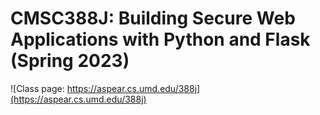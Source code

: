 # CMSC388J: Building Secure Web Applications with Python and Flask (Spring 2023)

![Class page: https://aspear.cs.umd.edu/388j](https://aspear.cs.umd.edu/388j)
